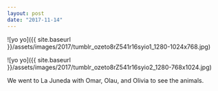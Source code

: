 ```yaml
---
layout: post
date: "2017-11-14"
---
```


![yo yo]({{ site.baseurl }}/assets/images/2017/tumblr_ozeto8rZ541r16syio1_1280-1024x768.jpg)

![yo yo]({{ site.baseurl }}/assets/images/2017/tumblr_ozeto8rZ541r16syio2_1280-768x1024.jpg)

We went to La Juneda with Omar, Olau, and Olivia to see the animals.
